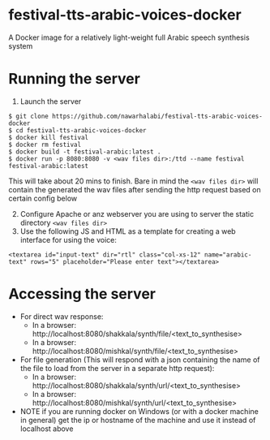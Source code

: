 # festival-tts-arabic-voices-docker
A Docker image for a relatively light-weight full Arabic speech synthesis system

# Running the server

1. Launch the server
```
$ git clone https://github.com/nawarhalabi/festival-tts-arabic-voices-docker
$ cd festival-tts-arabic-voices-docker
$ docker kill festival
$ docker rm festival
$ docker build -t festival-arabic:latest .
$ docker run -p 8080:8080 -v <wav files dir>:/ttd --name festival festival-arabic:latest
```

This will take about 20 mins to finish. Bare in mind the ```<wav files dir>``` will contain the generated the wav files after sending the http request based on certain config below

2. Configure Apache or anz webserver you are using to server the static directory ```<wav files dir>```
3. Use the following JS and HTML as a template for creating a web interface for using the voice:
```
<textarea id="input-text" dir="rtl" class="col-xs-12" name="arabic-text" rows="5" placeholder="Please enter text"></textarea>
```

# Accessing the server

* For direct wav response:
  * In a browser: http://localhost:8080/shakkala/synth/file/<text_to_synthesise>
  * In a browser: http://localhost:8080/mishkal/synth/file/<text_to_synthesise>
* For file generation (This will respond with a json containing the name of the file to load from the server in a separate http request):
  * In a browser: http://localhost:8080/shakkala/synth/url/<text_to_synthesise>
  * In a browser: http://localhost:8080/mishkal/synth/url/<text_to_synthesise>
* NOTE if you are running docker on Windows (or with a docker machine in general) get the ip or hostname of the machine and use it instead of localhost above

